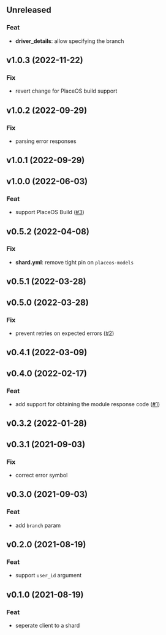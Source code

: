 ## Unreleased

### Feat

- **driver_details**: allow specifying the branch

## v1.0.3 (2022-11-22)

### Fix

- revert change for PlaceOS build support

## v1.0.2 (2022-09-29)

### Fix

- parsing error responses

## v1.0.1 (2022-09-29)

## v1.0.0 (2022-06-03)

### Feat

- support PlaceOS Build ([#3](https://github.com/PlaceOS/core-client/pull/3))

## v0.5.2 (2022-04-08)

### Fix

- **shard.yml**: remove tight pin on `placeos-models`

## v0.5.1 (2022-03-28)

## v0.5.0 (2022-03-28)

### Fix

- prevent retries on expected errors ([#2](https://github.com/PlaceOS/core-client/pull/2))

## v0.4.1 (2022-03-09)

## v0.4.0 (2022-02-17)

### Feat

- add support for obtaining the module response code ([#1](https://github.com/PlaceOS/core-client/pull/1))

## v0.3.2 (2022-01-28)

## v0.3.1 (2021-09-03)

### Fix

- correct error symbol

## v0.3.0 (2021-09-03)

### Feat

- add `branch` param

## v0.2.0 (2021-08-19)

### Feat

- support `user_id` argument

## v0.1.0 (2021-08-19)

### Feat

- seperate client to a shard
